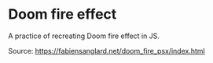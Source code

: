 # Doom fire effect
A practice of recreating Doom fire effect in JS.

Source: https://fabiensanglard.net/doom_fire_psx/index.html

